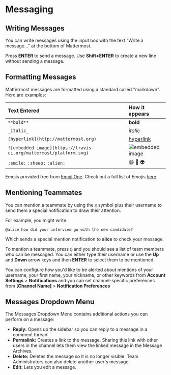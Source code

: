# Messaging

## Writing Messages

You can write messages using the input box with the text "Write a message..." at the bottom of Mattermost. 

Press **ENTER** to send a message. Use **Shift+ENTER** to create a new line without sending a message. 

## Formatting Messages

Mattermost messages are formatted using a standard called "markdown". Here are examples: 

| Text Entered | How it appears |
|:---------------|:---------------|
|`**bold**`| **bold** |   
| `_italic_`|_italic_|
|`[hyperlink](http://mattermost.org)`|[hyperlink](http://mattermost.org)|
|`![embedded image](https://travis-ci.org/mattermost/platform.svg)`|![embedded image](https://travis-ci.org/mattermost/platform.svg)|
|`:smile:` `:sheep:` `:alien:`|:smile: :sheep: :alien:|

Emojis provided free from [Emoji One](http://emojione.com/). Check out a full list of Emojis [here](http://emoji.codes/).


## Mentioning Teammates

You can mention a teammate by using the `@` symbol plus their username to send them a special notification to draw their attention. 

For example, you might write: 

```
@alice how did your interview go with the new candidate?
``` 

Which sends a special mention notification to **alice** to check your message. 

To mention a teammate, press `@` and you should see a list of team members who can be messaged. You can either type their username or use the **Up** and **Down** arrow keys and then **ENTER** to select them to be mentioned. 

You can configure how you'd like to be alerted about mentions of your username, your first name, your nickname, or other keywords from **Account Settings** > **Notifications** and you can set channel-specific preferences from **[Channel Name]** > **Notification Preferences** 

## Messages Dropdown Menu

The Messages Dropdown Menu contains additional actions you can perform on a message: 

- **Reply:** Opens up the sidebar so you can reply to a message in a comment thread.
- **Permalink:** Creates a link to the message. Sharing this link with other users in the channel lets them view the linked message in the Message Archives. 
- **Delete:** Deletes the message so it is no longer visible. Team Administrators can also delete another user's message. 
- **Edit:** Lets you edit a message.
